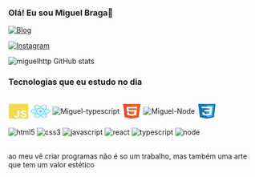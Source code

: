 ### Olá! Eu sou Miguel Braga👋

[![Blog](https://img.shields.io/website?label=MiguelBraga.com&style=for-the-badge&url=https://portfolio-miguelbraga.vercel.app/)](https://portfolio-miguelbraga.vercel.app)

[![Instagram](https://img.shields.io/badge/Instagram-E4405F?style=for-the-badge&logo=instagram&logoColor=white)](https://instagram.com/miguelbalves_/)

![miguelhttp GitHub stats](https://github-readme-stats.vercel.app/api?username=Miguelhttp&show_icons=true&theme=tokyonight)

### Tecnologias que eu estudo no dia
<div style="display: inline_block"><br>
  <img align="center" alt="Miguel-Js" height="30" width="40" src="https://raw.githubusercontent.com/devicons/devicon/master/icons/javascript/javascript-plain.svg">
  <img align="center" alt="Miguel-React" height="30" width="40" src="https://raw.githubusercontent.com/devicons/devicon/master/icons/react/react-original.svg">
  <img align="center" height="30" width="40" alt="Miguel-typescript"  src="https://cdn.jsdelivr.net/gh/devicons/devicon/icons/typescript/typescript-original.svg" />
  <img align="center" alt="Rafa-HTML" height="30" width="40" src="https://raw.githubusercontent.com/devicons/devicon/master/icons/html5/html5-original.svg">
   <img align="center" alt="Miguel-Node" height="30" width="30" src="https://cdn.jsdelivr.net/gh/devicons/devicon/icons/nodejs/nodejs-original.svg" />  
  <img align="center" alt="Rafa-CSS" height="30" width="40" src="https://raw.githubusercontent.com/devicons/devicon/master/icons/css3/css3-original.svg">
</div><br/>

<div>
  <img align="center" src="https://img.shields.io/badge/HTML5-E34F26?style=for-the-badge&logo=html5&logoColor=white" alt="html5"/>
  <img align="center" src="https://img.shields.io/badge/CSS3-1572B6?style=for-the-badge&logo=css3&logoColor=white" alt="css3"/>
  <img align="center" src="https://img.shields.io/badge/JavaScript-F7DF1E?style=for-the-badge&logo=javascript&logoColor=black" alt="javascript"/>
  <img align="center" src="https://img.shields.io/badge/React-20232A?style=for-the-badge&logo=react&logoColor=61DAFB" alt="react"/>
  <img align="center" src="https://img.shields.io/badge/Typescript-3178C6?style=for-the-badge&logo=typescript&logoColor=white" alt="typescript"/>
  <img align="center" src="https://img.shields.io/badge/Node-339933?style=for-the-badge&logo=nodedotjs&logoColor=black" alt="node"/>
</div><br/>

ao meu vê criar programas não é so um trabalho, mas também uma arte que tem um valor estético
